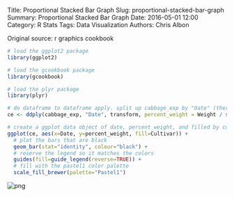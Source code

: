Title: Proportional Stacked Bar Graph
Slug: proportional-stacked-bar-graph
Summary: Proportional Stacked Bar Graph
Date: 2016-05-01 12:00
Category: R Stats
Tags: Data Visualization
Authors: Chris Albon


Original source: r graphics cookbook


```R
# load the ggplot2 package
library(ggplot2)

# load the gcookbook package
library(gcookbook)

# load the plyr package
library(plyr)
```


```R
# do dataframe to dataframe apply. split up cabbage_exp by "Date" (there are three dates), and create a new variable which is percent_weight
ce <- ddply(cabbage_exp, "Date", transform, percent_weight = Weight / sum(Weight) * 100)
```


```R
# create a ggplot data object of date, percent_weight, and filled by cultivar
ggplot(ce, aes(x=Date, y=percent_weight, fill=Cultivar)) +
  # plot the bars that are black
  geom_bar(stat="identity", colour="black") +
  # reserve the legend so it matches the colors
  guides(fill=guide_legend(reverse=TRUE)) +
  # fill with the pastel1 color palette
  scale_fill_brewer(palette="Pastel1")
```









![png]({filename}/images/proportional-stacked-bar-graph_files/proportional-stacked-bar-graph_3_1.png)
